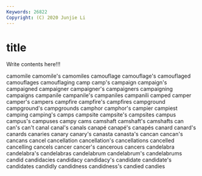 ```yaml
---
Keywords: 26822
Copyright: (C) 2020 Junjie Li
---
```


# title

Write contents here!!!
 
camomile 
camomile's 
camomiles 
camouflage 
camouflage's 
camouflaged 
camouflages 
camouflaging
camp 
camp's 
campaign 
campaign's 
campaigned 
campaigner 
campaigner's 
campaigners 
campaigning 
campaigns
campanile 
campanile's 
campaniles 
campanili 
camped 
camper 
camper's 
campers 
campfire 
campfire's
campfires 
campground 
campground's 
campgrounds 
camphor 
camphor's 
campier 
campiest 
camping 
camping's
camps 
campsite 
campsite's 
campsites 
campus 
campus's 
campuses 
campy 
cams 
camshaft
camshaft's 
camshafts 
can 
can's 
can't 
canal 
canal's 
canals 
canapé 
canapé's
canapés 
canard 
canard's 
canards 
canaries 
canary 
canary's 
canasta 
canasta's 
cancan
cancan's 
cancans 
cancel 
cancellation 
cancellation's 
cancellations 
cancelled 
cancelling 
cancels 
cancer
cancer's 
cancerous 
cancers 
candelabra 
candelabra's 
candelabras 
candelabrum 
candelabrum's 
candelabrums 
candid
candidacies 
candidacy 
candidacy's 
candidate 
candidate's 
candidates 
candidly 
candidness 
candidness's 
candied
candies 

